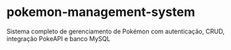 # pokemon-management-system
Sistema completo de gerenciamento de Pokémon com autenticação, CRUD, integração PokeAPI e banco MySQL
